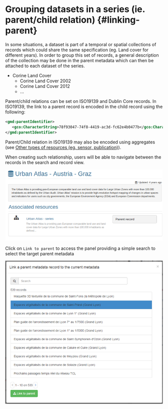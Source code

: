 # Grouping datasets in a series (ie. parent/child relation) {#linking-parent}

In some situations, a dataset is part of a temporal or spatial collections of records which could share the same specification (eg. Land cover for different years). In order to group this set of records, a general description of the collection may be done in the parent metadata which can then be attached to each dataset of the series.

-   Corine Land Cover
    -   Corine Land Cover 2002
    -   Corine Land Cover 2012
    -   \...

Parent/child relations can be set on ISO19139 and Dublin Core records. In ISO19139, the link to a parent record is encoded in the child record using the following:

``` xml
<gmd:parentIdentifier>
   <gco:CharacterString>78f93047-74f8-4419-ac3d-fc62e4b0477b</gco:CharacterString>
</gmd:parentIdentifier>
```

Parent/Child relation in ISO19139 may also be encoded using aggregates (see [Other types of resources (eg. sensor, publication)](/user-guide/associating-resources/linking-others.md)).

When creating such relationship, users will be able to navigate between the records in the search and record view.

![](img/nav-series.png)

Click on `Link to parent` to access the panel providing a simple search to select the target parent metadata

![](img/parent.png)
